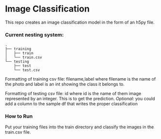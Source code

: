 # Image Classification

This repo creates an image classification model in the form of an h5py file. 

### Current nesting system:
```
.
├── training
│   ├── train
│   └── train.csv
└── testing
    ├── test
    └── test.csv
```

Formatting of training csv file:
filename,label
where filename is the name of the photo and label is an int showing the class it belongs to.

Formatting of testing csv file:
id
where id is the name of them image represented by an integer. This is to get the prediction.
*Optional*: you could add a column to the sample df that writes the proper classification

### How to Run
Put your training files into the train directory and classify the images in the train.csv file.
